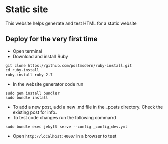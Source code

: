 # Static site

This website helps generate and test HTML for a static website


## Deploy for the very first time

* Open terminal
* Download and install Ruby
```
git clone https://github.com/postmodern/ruby-install.git
cd ruby-install
ruby-install ruby 2.7
```
* In the website generator code run
```
sudo gem install bundler
sudo bundle install
```
* To add a new post, add a new .md file in the _posts directory. Check the existing post for info.
* To test code changes run the following command
```
sudo bundle exec jekyll serve --config _config_dev.yml
```
* Open ```http://localhost:4000/``` in a browser to test